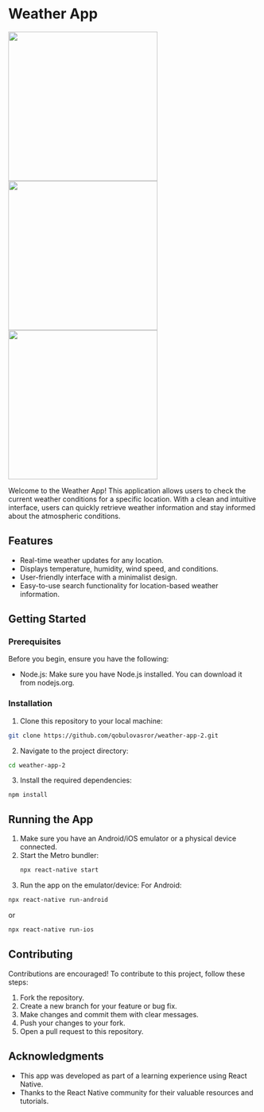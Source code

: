 # Weather App
<img src="https://github.com/qobulovasror/weather-app-2/assets/71517683/45d3c60d-61c2-4af6-9e3c-690e2b0ffbb7" width="300px">
<img src="https://github.com/qobulovasror/weather-app-2/assets/71517683/1000dca6-89a3-4afb-a410-2e74edfd3efa" width="300px">
<img src="https://github.com/qobulovasror/weather-app-2/assets/71517683/b19e6358-0583-481a-9df1-102d894885a3" width="300px">

Welcome to the Weather App! This application allows users to check the current weather conditions for a specific location. With a clean and intuitive interface, users can quickly retrieve weather information and stay informed about the atmospheric conditions.

## Features
- Real-time weather updates for any location.
- Displays temperature, humidity, wind speed, and conditions.
- User-friendly interface with a minimalist design.
- Easy-to-use search functionality for location-based weather information.

## Getting Started
### Prerequisites
Before you begin, ensure you have the following:
- Node.js: Make sure you have Node.js installed. You can download it from nodejs.org.

### Installation
1. Clone this repository to your local machine:
  ```bash
  git clone https://github.com/qobulovasror/weather-app-2.git
  ```
2. Navigate to the project directory:
  ```bash
  cd weather-app-2
  ```
3. Install the required dependencies:
  ```npm
  npm install
  ```
## Running the App
1. Make sure you have an Android/iOS emulator or a physical device connected.
2. Start the Metro bundler:
   ```bash
   npx react-native start
   ```
3. Run the app on the emulator/device:
  For Android:
  ```bash
  npx react-native run-android
  ```
  or
  ```bash
  npx react-native run-ios
  ```

## Contributing
Contributions are encouraged! To contribute to this project, follow these steps:

1. Fork the repository.
2. Create a new branch for your feature or bug fix.
3. Make changes and commit them with clear messages.
4. Push your changes to your fork.
5. Open a pull request to this repository.

## Acknowledgments
- This app was developed as part of a learning experience using React Native.
- Thanks to the React Native community for their valuable resources and tutorials.
